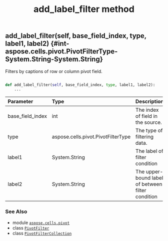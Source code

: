﻿---
title: add_label_filter method
second_title: Aspose.Cells for Python via .NET API References
description: 
type: docs
weight: 40
url: /aspose.cells.pivot/pivotfiltercollection/add_label_filter/
is_root: false
---

## add_label_filter(self, base_field_index, type, label1, label2) {#int-aspose.cells.pivot.PivotFilterType-System.String-System.String}

Filters by captions of row or column pivot field.



```python

def add_label_filter(self, base_field_index, type, label1, label2):
    ...
```


| Parameter | Type | Description |
| :- | :- | :- |
| base_field_index | int | The index of field in the source. |
| type | aspose.cells.pivot.PivotFilterType | The type of filtering data. |
| label1 | System.String | The label of filter condition |
| label2 | System.String | The upper-bound label of between filter condition |



### See Also
* module [`aspose.cells.pivot`](../../)
* class [`PivotFilter`](/cells/python-net/aspose.cells.pivot/pivotfilter)
* class [`PivotFilterCollection`](/cells/python-net/aspose.cells.pivot/pivotfiltercollection)
